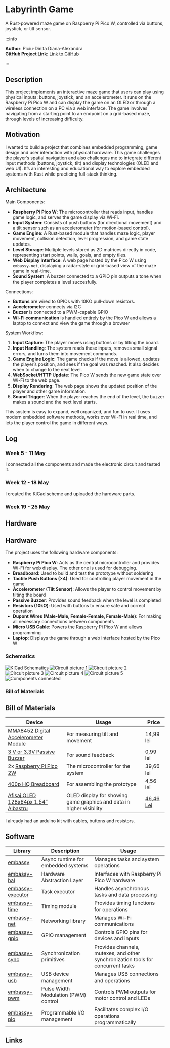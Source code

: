 # Labyrinth Game
A Rust-powered maze game on Raspberry Pi Pico W, controlled via buttons, joystick, or tilt sensor.

:::info 

**Author**: Piciu-Dinita Diana-Alexandra \
**GitHub Project Link**: [Link to GitHub](https://github.com/UPB-PMRust-Students/project-alexandrapiciu)

:::

## Description

This project implements an interactive maze game that users can play using physical inputs: buttons, joystick, and an accelerometer. It runs on the Raspberry Pi Pico W and can display the game on an OLED or through a wireless connection on a PC via a web interface. The game involves navigating from a starting point to an endpoint on a grid-based maze, through levels of increasing difficulty.

## Motivation

I wanted to build a project that combines embedded programming, game design and user interaction with physical hardware. This game challenges the player’s spatial navigation and also challenges me to integrate different input methods (buttons, joystick, tilt) and display technologies (OLED and web UI). It’s an interesting and educational way to explore embedded systems with Rust while practicing full-stack thinking.

## Architecture 
Main Components:  
- **Raspberry Pi Pico W**: The microcontroller that reads input, handles game logic, and serves the game display via Wi-Fi.  
- **Input System**: Consists of push buttons (for directional movement) and a tilt sensor such as an accelerometer (for motion-based control).  
- **Game Engine**: A Rust-based module that handles maze logic, player movement, collision detection, level progression, and game state updates.  
- **Level Storage**: Multiple levels stored as 2D matrices directly in code, representing start points, walls, goals, and empty tiles.  
- **Web Display Interface**: A web page hosted by the Pico W using `embassy-net`, displaying a radar-style or grid-based view of the maze game in real-time.  
- **Sound System**: A buzzer connected to a GPIO pin outputs a tone when the player completes a level succesfully.  


Connections:  
- **Buttons** are wired to GPIOs with 10KΩ pull-down resistors.  
- **Accelerometer** connects via I2C 
- **Buzzer** is connected to a PWM-capable GPIO 
- **Wi-Fi communication** is handled entirely by the Pico W and allows a laptop to connect and view the game through a browser

System Workflow:  
1. **Input Capture**: The player moves using buttons or by tilting the board.  
2. **Input Handling**: The system reads these inputs, removes small signal errors, and turns them into movement commands.  
3. **Game Engine Logic**: The game checks if the move is allowed, updates the player’s position, and sees if the goal was reached. It also decides when to change to the next level.  
4. **WebSocket/HTTP Update**: The Pico W sends the new game state over Wi-Fi to the web page.  
5. **Display Rendering**: The web page shows the updated position of the player and other game information.  
6. **Sound Trigger**: When the player reaches the end of the level, the buzzer makes a sound and the next level starts.  

This system is easy to expand, well organized, and fun to use. It uses modern embedded software methods, works over Wi-Fi in real time, and lets the player control the game in different ways.


## Log

<!-- write your progress here every week -->

### Week 5 - 11 May
I connected all the components and made the electronic circuit and tested it. 

### Week 12 - 18 May
I created the KiCad scheme and uploaded the hardware parts.
### Week 19 - 25 May

## Hardware

## Hardware

The project uses the following hardware components:

- **Raspberry Pi Pico W**: Acts as the central microcontroller and provides Wi-Fi for web display. The other one is used for debugging.
- **Breadboard**: Used to build and test the prototype without soldering
- **Tactile Push Buttons (×4)**: Used for controlling player movement in the game
- **Accelerometer (Tilt Sensor)**: Allows the player to control movement by tilting the board
- **Passive Buzzer**: Provides sound feedback when the level is completed
- **Resistors (10kΩ)**: Used with buttons to ensure safe and correct operation
- **Dupont Wires (Male-Male, Female-Female, Female-Male)**: For making all necessary connections between components
- **Micro USB Cable**: Powers the Raspberry Pi Pico W and allows programming
- **Laptop**: Displays the game through a web interface hosted by the Pico W

### Schematics

![KiCad Schematics](kicad.svg)
![Circuit picture 1](im1.webp)
![Circuit picture 2](im2.webp)
![Circuit picture 3](im3.webp)
![Circuit picture 4](im4.webp)
![Circuit picture 5](im5.webp)
![Components connected](pini.webp)


### Bill of Materials

<!-- Fill out this table with all the hardware components that you might need.

The format is 
```
| [Device](link://to/device) | This is used ... | [price](link://to/store) |

```

-->

## Bill of Materials

| Device | Usage | Price |
|--------|-------|-------|
| [MMA8452 Digital Accelerometer Module](https://www.optimusdigital.ro/en/inertial-sensors/748-modul-accelerometru-digital-mma8452.html) | For measuring tilt and movement | 14,99 lei |
| [3 V or 3.3V Passive Buzzer](https://www.optimusdigital.ro/en/buzzers/12247-3-v-or-33v-passive-buzzer.html) | For sound feedback | 0,99 lei |
| 2x [Raspberry Pi Pico 2W](https://www.optimusdigital.ro/ro/placi-raspberry-pi/13327-raspberry-pi-pico-2-w.html) | The microcontroller for the system | 39,66 lei |
| [400p HQ Breadboard](https://www.optimusdigital.ro/en/breadboards/44-400p-hq-breadboard.html) | For assembling the prototype | 4,56 lei |
| [Afisaj OLED 128x64px 1.54” Albastru](https://www.emag.ro/afisaj-oled-128x64px-1-54-inch-albastru-oled-154-blue/pd/DWKNW6MBM/) | OLED display for showing game graphics and data in higher visibility | [46,46 Lei](https://www.emag.ro/afisaj-oled-128x64px-1-54-inch-albastru-oled-154-blue/pd/DWKNW6MBM/) |


I already had an arduino kit with cables, buttons and resistors.
## Software

| Library | Description | Usage |
|---------|-------------|-------|
| [embassy](https://docs.rs/embassy/latest/embassy/) | Async runtime for embedded systems | Manages tasks and system operations |
| [embassy-hal](https://docs.rs/embassy-hal/latest/embassy_hal/) | Hardware Abstraction Layer | Interfaces with Raspberry Pi Pico W hardware |
| [embassy-executor](https://docs.rs/embassy-executor/latest/embassy_executor/) | Task executor | Handles asynchronous tasks and data processing |
| [embassy-time](https://docs.rs/embassy-time/latest/embassy_time/) | Timing module | Provides timing functions for operations |
| [embassy-net](https://docs.rs/embassy-net/latest/embassy_net/) | Networking library | Manages Wi-Fi communications |
| [embassy-gpio](https://docs.rs/embassy-gpio/latest/embassy_gpio/) | GPIO management | Controls GPIO pins for devices and inputs |
| [embassy-sync](https://docs.rs/embassy-sync/latest/embassy_sync/) | Synchronization primitives | Provides channels, mutexes, and other synchronization tools for concurrent tasks |
| [embassy-usb](https://docs.rs/embassy-usb/latest/embassy_usb/) | USB device management | Manages USB connections and operations |
| [embassy-pwm](https://docs.rs/embassy-pwm/latest/embassy_pwm/) | Pulse Width Modulation (PWM) control | Controls PWM outputs for motor control and LEDs |
| [embassy-pio](https://docs.rs/embassy-pio/latest/embassy_pio/) | Programmable I/O management | Facilitates complex I/O operations programmatically |

## Links

